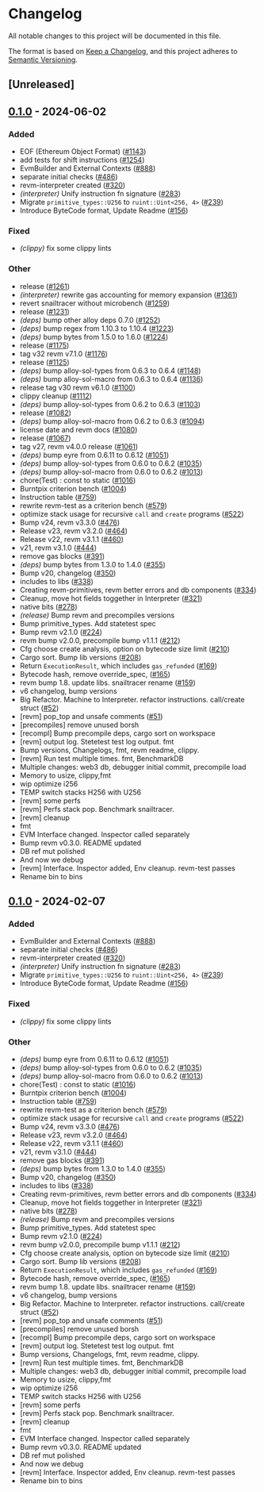 # Changelog
All notable changes to this project will be documented in this file.

The format is based on [Keep a Changelog](https://keepachangelog.com/en/1.0.0/),
and this project adheres to [Semantic Versioning](https://semver.org/spec/v2.0.0.html).

## [Unreleased]

## [0.1.0](https://github.com/DoTheBestToGetTheBest/revm/releases/tag/revm-test-v0.1.0) - 2024-06-02

### Added
- EOF (Ethereum Object Format) ([#1143](https://github.com/DoTheBestToGetTheBest/revm/pull/1143))
- add tests for shift instructions ([#1254](https://github.com/DoTheBestToGetTheBest/revm/pull/1254))
- EvmBuilder and External Contexts ([#888](https://github.com/DoTheBestToGetTheBest/revm/pull/888))
- separate initial checks ([#486](https://github.com/DoTheBestToGetTheBest/revm/pull/486))
- revm-interpreter created ([#320](https://github.com/DoTheBestToGetTheBest/revm/pull/320))
- *(interpreter)* Unify instruction fn signature ([#283](https://github.com/DoTheBestToGetTheBest/revm/pull/283))
- Migrate `primitive_types::U256` to `ruint::Uint<256, 4>` ([#239](https://github.com/DoTheBestToGetTheBest/revm/pull/239))
- Introduce ByteCode format, Update Readme ([#156](https://github.com/DoTheBestToGetTheBest/revm/pull/156))

### Fixed
- *(clippy)* fix some clippy lints

### Other
- release ([#1261](https://github.com/DoTheBestToGetTheBest/revm/pull/1261))
- *(interpreter)* rewrite gas accounting for memory expansion ([#1361](https://github.com/DoTheBestToGetTheBest/revm/pull/1361))
- revert snailtracer without microbench ([#1259](https://github.com/DoTheBestToGetTheBest/revm/pull/1259))
- release ([#1231](https://github.com/DoTheBestToGetTheBest/revm/pull/1231))
- *(deps)* bump other alloy deps 0.7.0 ([#1252](https://github.com/DoTheBestToGetTheBest/revm/pull/1252))
- *(deps)* bump regex from 1.10.3 to 1.10.4 ([#1223](https://github.com/DoTheBestToGetTheBest/revm/pull/1223))
- *(deps)* bump bytes from 1.5.0 to 1.6.0 ([#1224](https://github.com/DoTheBestToGetTheBest/revm/pull/1224))
- release ([#1175](https://github.com/DoTheBestToGetTheBest/revm/pull/1175))
- tag v32 revm v7.1.0 ([#1176](https://github.com/DoTheBestToGetTheBest/revm/pull/1176))
- release ([#1125](https://github.com/DoTheBestToGetTheBest/revm/pull/1125))
- *(deps)* bump alloy-sol-types from 0.6.3 to 0.6.4 ([#1148](https://github.com/DoTheBestToGetTheBest/revm/pull/1148))
- *(deps)* bump alloy-sol-macro from 0.6.3 to 0.6.4 ([#1136](https://github.com/DoTheBestToGetTheBest/revm/pull/1136))
- release tag v30 revm v6.1.0 ([#1100](https://github.com/DoTheBestToGetTheBest/revm/pull/1100))
- clippy cleanup ([#1112](https://github.com/DoTheBestToGetTheBest/revm/pull/1112))
- *(deps)* bump alloy-sol-types from 0.6.2 to 0.6.3 ([#1103](https://github.com/DoTheBestToGetTheBest/revm/pull/1103))
- release ([#1082](https://github.com/DoTheBestToGetTheBest/revm/pull/1082))
- *(deps)* bump alloy-sol-macro from 0.6.2 to 0.6.3 ([#1094](https://github.com/DoTheBestToGetTheBest/revm/pull/1094))
- license date and revm docs ([#1080](https://github.com/DoTheBestToGetTheBest/revm/pull/1080))
- release ([#1067](https://github.com/DoTheBestToGetTheBest/revm/pull/1067))
- tag v27, revm v4.0.0 release ([#1061](https://github.com/DoTheBestToGetTheBest/revm/pull/1061))
- *(deps)* bump eyre from 0.6.11 to 0.6.12 ([#1051](https://github.com/DoTheBestToGetTheBest/revm/pull/1051))
- *(deps)* bump alloy-sol-types from 0.6.0 to 0.6.2 ([#1035](https://github.com/DoTheBestToGetTheBest/revm/pull/1035))
- *(deps)* bump alloy-sol-macro from 0.6.0 to 0.6.2 ([#1013](https://github.com/DoTheBestToGetTheBest/revm/pull/1013))
- chore(Test) : const to static ([#1016](https://github.com/DoTheBestToGetTheBest/revm/pull/1016))
- Burntpix criterion bench ([#1004](https://github.com/DoTheBestToGetTheBest/revm/pull/1004))
- Instruction table ([#759](https://github.com/DoTheBestToGetTheBest/revm/pull/759))
- rewrite revm-test as a criterion bench ([#579](https://github.com/DoTheBestToGetTheBest/revm/pull/579))
- optimize stack usage for recursive `call` and `create` programs ([#522](https://github.com/DoTheBestToGetTheBest/revm/pull/522))
- Bump v24, revm v3.3.0 ([#476](https://github.com/DoTheBestToGetTheBest/revm/pull/476))
- Release v23, revm v3.2.0 ([#464](https://github.com/DoTheBestToGetTheBest/revm/pull/464))
- Release v22, revm v3.1.1 ([#460](https://github.com/DoTheBestToGetTheBest/revm/pull/460))
- v21, revm v3.1.0 ([#444](https://github.com/DoTheBestToGetTheBest/revm/pull/444))
- remove gas blocks ([#391](https://github.com/DoTheBestToGetTheBest/revm/pull/391))
- *(deps)* bump bytes from 1.3.0 to 1.4.0 ([#355](https://github.com/DoTheBestToGetTheBest/revm/pull/355))
- Bump v20, changelog ([#350](https://github.com/DoTheBestToGetTheBest/revm/pull/350))
- includes to libs ([#338](https://github.com/DoTheBestToGetTheBest/revm/pull/338))
- Creating revm-primitives, revm better errors and db components  ([#334](https://github.com/DoTheBestToGetTheBest/revm/pull/334))
- Cleanup, move hot fields toggether in Interpreter ([#321](https://github.com/DoTheBestToGetTheBest/revm/pull/321))
- native bits ([#278](https://github.com/DoTheBestToGetTheBest/revm/pull/278))
- *(release)* Bump revm and precompiles versions
- Bump primitive_types. Add statetest spec
- Bump revm v2.1.0 ([#224](https://github.com/DoTheBestToGetTheBest/revm/pull/224))
- revm bump v2.0.0, precompile bump v1.1.1 ([#212](https://github.com/DoTheBestToGetTheBest/revm/pull/212))
- Cfg choose create analysis, option on bytecode size limit ([#210](https://github.com/DoTheBestToGetTheBest/revm/pull/210))
- Cargo sort. Bump lib versions ([#208](https://github.com/DoTheBestToGetTheBest/revm/pull/208))
- Return `ExecutionResult`, which includes `gas_refunded` ([#169](https://github.com/DoTheBestToGetTheBest/revm/pull/169))
- Bytecode hash, remove override_spec, ([#165](https://github.com/DoTheBestToGetTheBest/revm/pull/165))
- revm bump 1.8. update libs. snailtracer rename ([#159](https://github.com/DoTheBestToGetTheBest/revm/pull/159))
- v6 changelog, bump versions
- Big Refactor. Machine to Interpreter. refactor instructions. call/create struct ([#52](https://github.com/DoTheBestToGetTheBest/revm/pull/52))
- [revm] pop_top and unsafe comments ([#51](https://github.com/DoTheBestToGetTheBest/revm/pull/51))
- [precompiles] remove unused borsh
- [recompl] Bump precompile deps, cargo sort on workspace
- [revm] output log. Stetetest test log output. fmt
- Bump versions, Changelogs, fmt, revm readme, clippy.
- [revm] Run test multiple times. fmt, BenchmarkDB
- Multiple changes: web3 db, debugger initial commit, precompile load
- Memory to usize, clippy,fmt
- wip optimize i256
- TEMP switch stacks H256 with U256
- [revm] some perfs
- [revm] Perfs stack pop. Benchmark snailtracer.
- [revm] cleanup
- fmt
- EVM Interface changed. Inspector called separately
- Bump revm v0.3.0. README updated
- DB ref mut polished
- And now we debug
- [revm] Interface. Inspector added, Env cleanup. revm-test passes
- Rename bin to bins

## [0.1.0](https://github.com/bluealloy/revm/releases/tag/revm-test-v0.1.0) - 2024-02-07

### Added
- EvmBuilder and External Contexts ([#888](https://github.com/bluealloy/revm/pull/888))
- separate initial checks ([#486](https://github.com/bluealloy/revm/pull/486))
- revm-interpreter created ([#320](https://github.com/bluealloy/revm/pull/320))
- *(interpreter)* Unify instruction fn signature ([#283](https://github.com/bluealloy/revm/pull/283))
- Migrate `primitive_types::U256` to `ruint::Uint<256, 4>` ([#239](https://github.com/bluealloy/revm/pull/239))
- Introduce ByteCode format, Update Readme ([#156](https://github.com/bluealloy/revm/pull/156))

### Fixed
- *(clippy)* fix some clippy lints

### Other
- *(deps)* bump eyre from 0.6.11 to 0.6.12 ([#1051](https://github.com/bluealloy/revm/pull/1051))
- *(deps)* bump alloy-sol-types from 0.6.0 to 0.6.2 ([#1035](https://github.com/bluealloy/revm/pull/1035))
- *(deps)* bump alloy-sol-macro from 0.6.0 to 0.6.2 ([#1013](https://github.com/bluealloy/revm/pull/1013))
- chore(Test) : const to static ([#1016](https://github.com/bluealloy/revm/pull/1016))
- Burntpix criterion bench ([#1004](https://github.com/bluealloy/revm/pull/1004))
- Instruction table ([#759](https://github.com/bluealloy/revm/pull/759))
- rewrite revm-test as a criterion bench ([#579](https://github.com/bluealloy/revm/pull/579))
- optimize stack usage for recursive `call` and `create` programs ([#522](https://github.com/bluealloy/revm/pull/522))
- Bump v24, revm v3.3.0 ([#476](https://github.com/bluealloy/revm/pull/476))
- Release v23, revm v3.2.0 ([#464](https://github.com/bluealloy/revm/pull/464))
- Release v22, revm v3.1.1 ([#460](https://github.com/bluealloy/revm/pull/460))
- v21, revm v3.1.0 ([#444](https://github.com/bluealloy/revm/pull/444))
- remove gas blocks ([#391](https://github.com/bluealloy/revm/pull/391))
- *(deps)* bump bytes from 1.3.0 to 1.4.0 ([#355](https://github.com/bluealloy/revm/pull/355))
- Bump v20, changelog ([#350](https://github.com/bluealloy/revm/pull/350))
- includes to libs ([#338](https://github.com/bluealloy/revm/pull/338))
- Creating revm-primitives, revm better errors and db components  ([#334](https://github.com/bluealloy/revm/pull/334))
- Cleanup, move hot fields toggether in Interpreter ([#321](https://github.com/bluealloy/revm/pull/321))
- native bits ([#278](https://github.com/bluealloy/revm/pull/278))
- *(release)* Bump revm and precompiles versions
- Bump primitive_types. Add statetest spec
- Bump revm v2.1.0 ([#224](https://github.com/bluealloy/revm/pull/224))
- revm bump v2.0.0, precompile bump v1.1.1 ([#212](https://github.com/bluealloy/revm/pull/212))
- Cfg choose create analysis, option on bytecode size limit ([#210](https://github.com/bluealloy/revm/pull/210))
- Cargo sort. Bump lib versions ([#208](https://github.com/bluealloy/revm/pull/208))
- Return `ExecutionResult`, which includes `gas_refunded` ([#169](https://github.com/bluealloy/revm/pull/169))
- Bytecode hash, remove override_spec, ([#165](https://github.com/bluealloy/revm/pull/165))
- revm bump 1.8. update libs. snailtracer rename ([#159](https://github.com/bluealloy/revm/pull/159))
- v6 changelog, bump versions
- Big Refactor. Machine to Interpreter. refactor instructions. call/create struct ([#52](https://github.com/bluealloy/revm/pull/52))
- [revm] pop_top and unsafe comments ([#51](https://github.com/bluealloy/revm/pull/51))
- [precompiles] remove unused borsh
- [recompl] Bump precompile deps, cargo sort on workspace
- [revm] output log. Stetetest test log output. fmt
- Bump versions, Changelogs, fmt, revm readme, clippy.
- [revm] Run test multiple times. fmt, BenchmarkDB
- Multiple changes: web3 db, debugger initial commit, precompile load
- Memory to usize, clippy,fmt
- wip optimize i256
- TEMP switch stacks H256 with U256
- [revm] some perfs
- [revm] Perfs stack pop. Benchmark snailtracer.
- [revm] cleanup
- fmt
- EVM Interface changed. Inspector called separately
- Bump revm v0.3.0. README updated
- DB ref mut polished
- And now we debug
- [revm] Interface. Inspector added, Env cleanup. revm-test passes
- Rename bin to bins
